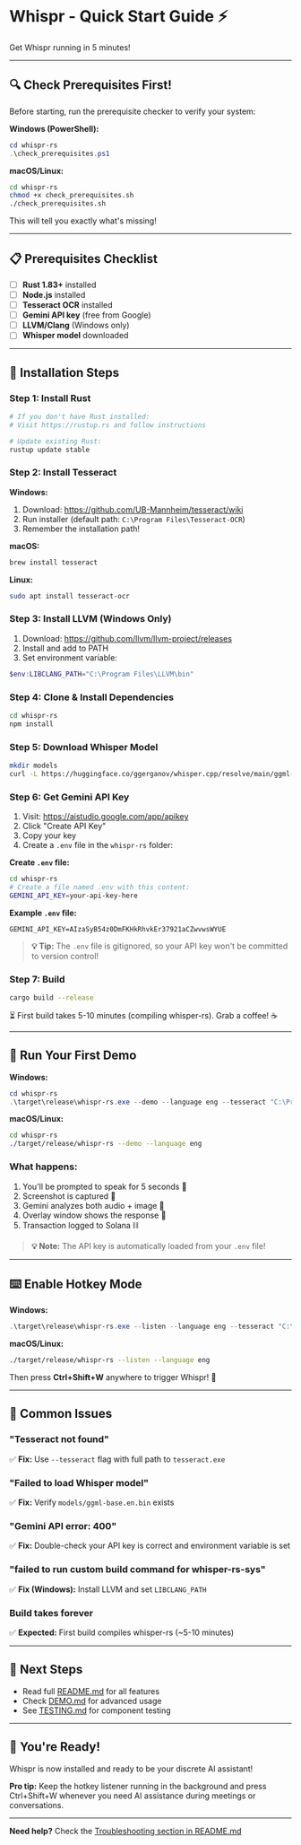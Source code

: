 # Whispr - Quick Start Guide ⚡

Get Whispr running in 5 minutes!

---

## 🔍 Check Prerequisites First!

Before starting, run the prerequisite checker to verify your system:

**Windows (PowerShell):**
```powershell
cd whispr-rs
.\check_prerequisites.ps1
```

**macOS/Linux:**
```bash
cd whispr-rs
chmod +x check_prerequisites.sh
./check_prerequisites.sh
```

This will tell you exactly what's missing!

---

## 📋 Prerequisites Checklist

- [ ] **Rust 1.83+** installed
- [ ] **Node.js** installed
- [ ] **Tesseract OCR** installed
- [ ] **Gemini API key** (free from Google)
- [ ] **LLVM/Clang** (Windows only)
- [ ] **Whisper model** downloaded

---

## 🚀 Installation Steps

### Step 1: Install Rust
```bash
# If you don't have Rust installed:
# Visit https://rustup.rs and follow instructions

# Update existing Rust:
rustup update stable
```

### Step 2: Install Tesseract

**Windows:**
1. Download: https://github.com/UB-Mannheim/tesseract/wiki
2. Run installer (default path: `C:\Program Files\Tesseract-OCR`)
3. Remember the installation path!

**macOS:**
```bash
brew install tesseract
```

**Linux:**
```bash
sudo apt install tesseract-ocr
```

### Step 3: Install LLVM (Windows Only)
1. Download: https://github.com/llvm/llvm-project/releases
2. Install and add to PATH
3. Set environment variable:
```powershell
$env:LIBCLANG_PATH="C:\Program Files\LLVM\bin"
```

### Step 4: Clone & Install Dependencies
```bash
cd whispr-rs
npm install
```

### Step 5: Download Whisper Model
```bash
mkdir models
curl -L https://huggingface.co/ggerganov/whisper.cpp/resolve/main/ggml-base.en.bin -o models/ggml-base.en.bin
```

### Step 6: Get Gemini API Key
1. Visit: https://aistudio.google.com/app/apikey
2. Click "Create API Key"
3. Copy your key
4. Create a `.env` file in the `whispr-rs` folder:

**Create `.env` file:**
```bash
cd whispr-rs
# Create a file named .env with this content:
GEMINI_API_KEY=your-api-key-here
```

**Example `.env` file:**
```env
GEMINI_API_KEY=AIzaSyB54z0DmFKHkRhvkEr37921aCZwvwsWYUE
```

> **💡 Tip:** The `.env` file is gitignored, so your API key won't be committed to version control!

### Step 7: Build
```bash
cargo build --release
```

⏳ First build takes 5-10 minutes (compiling whisper-rs). Grab a coffee! ☕

---

## 🎯 Run Your First Demo

**Windows:**
```powershell
cd whispr-rs
.\target\release\whispr-rs.exe --demo --language eng --tesseract "C:\Program Files\Tesseract-OCR\tesseract.exe"
```

**macOS/Linux:**
```bash
cd whispr-rs
./target/release/whispr-rs --demo --language eng
```

### What happens:
1. You'll be prompted to speak for 5 seconds 🎤
2. Screenshot is captured 📸
3. Gemini analyzes both audio + image 🧠
4. Overlay window shows the response 💬
5. Transaction logged to Solana ⛓️

> **💡 Note:** The API key is automatically loaded from your `.env` file!

---

## ⌨️ Enable Hotkey Mode

**Windows:**
```powershell
.\target\release\whispr-rs.exe --listen --language eng --tesseract "C:\Program Files\Tesseract-OCR\tesseract.exe"
```

**macOS/Linux:**
```bash
./target/release/whispr-rs --listen --language eng
```

Then press **Ctrl+Shift+W** anywhere to trigger Whispr! 🚀

---

## 🐛 Common Issues

### "Tesseract not found"
✅ **Fix:** Use `--tesseract` flag with full path to `tesseract.exe`

### "Failed to load Whisper model"
✅ **Fix:** Verify `models/ggml-base.en.bin` exists

### "Gemini API error: 400"
✅ **Fix:** Double-check your API key is correct and environment variable is set

### "failed to run custom build command for whisper-rs-sys"
✅ **Fix (Windows):** Install LLVM and set `LIBCLANG_PATH`

### Build takes forever
✅ **Expected:** First build compiles whisper-rs (~5-10 minutes)

---

## 📖 Next Steps

- Read full [README.md](./README.md) for all features
- Check [DEMO.md](./DEMO.md) for advanced usage
- See [TESTING.md](./TESTING.md) for component testing

---

## 🎉 You're Ready!

Whispr is now installed and ready to be your discrete AI assistant!

**Pro tip:** Keep the hotkey listener running in the background and press Ctrl+Shift+W whenever you need AI assistance during meetings or conversations.

---

**Need help?** Check the [Troubleshooting section in README.md](./README.md#-troubleshooting)

